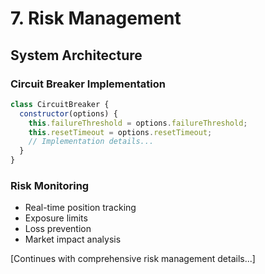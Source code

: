 # 7. Risk Management

## System Architecture

### Circuit Breaker Implementation
```javascript
class CircuitBreaker {
  constructor(options) {
    this.failureThreshold = options.failureThreshold;
    this.resetTimeout = options.resetTimeout;
    // Implementation details...
  }
}
```

### Risk Monitoring
- Real-time position tracking
- Exposure limits
- Loss prevention
- Market impact analysis

[Continues with comprehensive risk management details...]